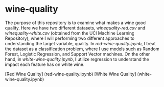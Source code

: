 # wine-quality

The purpose of this repository is to examine what makes a wine good quality. Here we have two different datasets, *winequality-red.csv* and *winequality-white.csv* (obtained from the UCI Machine Learning Repository), where I will performing two different approaches to understanding the target variable, quality. In *red-wine-quality.ipynb*, I treat the dataset as a classification problem, where I use models such as Random Forest, Logistic Regression, and Support Vector machines. On the other hand, in *white-wine-quality.ipynb*, I utilize regression to understand the impact each feature has on white wine.

[Red Wine Quality] (red-wine-quality.ipynb)
[White Wine Quality] (white-wine-quality.ipynb)
